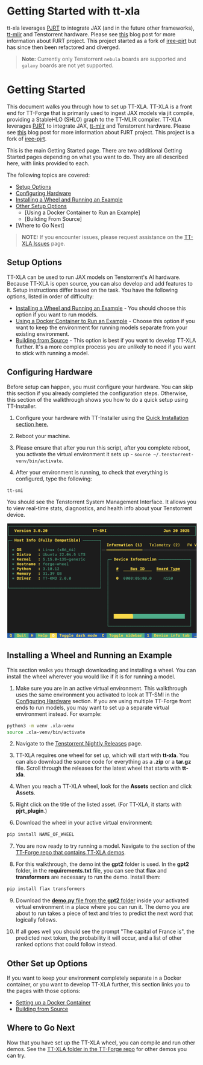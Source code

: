 # Getting Started with tt-xla
tt-xla leverages [PJRT](https://github.com/openxla/xla/tree/main/xla/pjrt/c#pjrt---uniform-device-api) to integrate JAX (and in the future other frameworks), [tt-mlir](https://github.com/tenstorrent/tt-mlir) and Tenstorrent hardware. Please see [this](https://opensource.googleblog.com/2023/05/pjrt-simplifying-ml-hardware-and-framework-integration.html) blog post for more information about PJRT project. This project started as a fork of [iree-pjrt](https://github.com/stellaraccident/iree-pjrt) but has since then been refactored and diverged.

> **Note:** Currently only Tenstorrent `nebula` boards are supported and `galaxy` boards are not yet supported.

# Getting Started
This document walks you through how to set up TT-XLA. TT-XLA is a front end for TT-Forge that is primarily used to ingest JAX models via jit compile, providing a StableHLO (SHLO) graph to the TT-MLIR compiler. TT-XLA leverages [PJRT](https://github.com/openxla/xla/tree/main/xla/pjrt/c#pjrt---uniform-device-api) to integrate JAX, [tt-mlir](https://github.com/tenstorrent/tt-mlir) and Tenstorrent hardware. Please see [this](https://opensource.googleblog.com/2023/05/pjrt-simplifying-ml-hardware-and-framework-integration.html) blog post for more information about PJRT project. This project is a fork of [iree-pjrt](https://github.com/stellaraccident/iree-pjrt).

This is the main Getting Started page. There are two additional Getting Started pages depending on what you want to do. They are all described here, with links provided to each.

The following topics are covered:

* [Setup Options](#setup-options)
* [Configuring Hardware](#configuring-hardware)
* [Installing a Wheel and Running an Example](#installing-a-wheel-and-running-an-example)
* [Other Setup Options](#other-set-up-options)
   * [Using a Docker Container to Run an Example]
   * [Building From Source]
* [Where to Go Next]

> **NOTE:** If you encounter issues, please request assistance on the
>[TT-XLA Issues](https://github.com/tenstorrent/tt-xla/issues) page.

## Setup Options
TT-XLA can be used to run JAX models on Tenstorrent's AI hardware. Because TT-XLA is open source, you can also develop and add features to it. Setup instructions differ based on the task. You have the following options, listed in order of difficulty:
* [Installing a Wheel and Running an Example](#installing-a-wheel-and-running-an-example) - You should choose this option if you want to run models.
* [Using a Docker Container to Run an Example](getting_started_docker.md) - Choose this option if you want to keep the environment for running models separate from your existing environment.
* [Building from Source](getting_started_build_from_source.md) - This option is best if you want to develop TT-XLA further. It's a more complex process you are unlikely to need if you want to stick with running a model.

## Configuring Hardware
Before setup can happen, you must configure your hardware. You can skip this section if you already completed the configuration steps. Otherwise, this section of the walkthrough shows you how to do a quick setup using TT-Installer.

1. Configure your hardware with TT-Installer using the [Quick Installation section here.](https://docs.tenstorrent.com/getting-started/README.html#quick-installation)

2. Reboot your machine.

3. Please ensure that after you run this script, after you complete reboot, you activate the virtual environment it sets up - ```source ~/.tenstorrent-venv/bin/activate```.

4. After your environment is running, to check that everything is configured, type the following:

```bash
tt-smi
```

You should see the Tenstorrent System Management Interface. It allows you to view real-time stats, diagnostics, and health info about your Tenstorrent device.

![TT-SMI](./imgs/tt_smi.png)

## Installing a Wheel and Running an Example

This section walks you through downloading and installing a wheel. You can install the wheel wherever you would like if it is for running a model.

1. Make sure you are in an active virtual environment. This walkthrough uses the same environment you activated to look at TT-SMI in the [Configuring Hardware](#configuring-hardware) section. If you are using multiple TT-Forge front ends to run models, you may want to set up a separate virtual environment instead. For example:

```bash
python3 -m venv .xla-venv
source .xla-venv/bin/activate
```

2. Navigate to the [Tenstorrent Nightly Releases](https://github.com/tenstorrent/tt-forge/releases) page.

3. TT-XLA requires one wheel for set up, which will start with **tt-xla**. You can also download the source code for everything as a **.zip** or a **tar.gz** file. Scroll through the releases for the latest wheel that starts with **tt-xla**.

4. When you reach a TT-XLA wheel, look for the **Assets** section and click **Assets**.

5. Right click on the title of the listed asset. (For TT-XLA, it starts with **pjrt_plugin**.)

6. Download the wheel in your active virtual environment:

```bash
pip install NAME_OF_WHEEL
```

7. You are now ready to try running a model. Navigate to the section of the [TT-Forge repo that contains TT-XLA demos](https://github.com/tenstorrent/tt-forge/tree/main/demos/tt-xla).

8. For this walkthrough, the demo int the **gpt2** folder is used. In the **gpt2** folder, in the **requirements.txt** file, you can see that **flax** and **transformers** are necessary to run the demo. Install them:

```bash
pip install flax transformers
```

9. Download the [**demo.py** file from the **gpt2** folder](https://github.com/tenstorrent/tt-forge/blob/main/demos/tt-xla/gpt2/demo.py) inside your activated virtual environment in a place where you can run it. The demo you are about to run takes a piece of text and tries to predict the next word that logically follows.

10. If all goes well you should see the prompt "The capital of France is", the predicted next token, the probability it will occur, and a list of other ranked options that could follow instead.

## Other Set up Options
If you want to keep your environment completely separate in a Docker container, or you want to develop TT-XLA further, this section links you to the pages with those options:

* [Setting up a Docker Container](getting_started_docker.md)
* [Building from Source](getting_started_build_from_source.md)

## Where to Go Next

Now that you have set up the TT-XLA wheel, you can compile and run other demos. See the [TT-XLA folder in the TT-Forge repo](https://github.com/tenstorrent/tt-forge/tree/main/demos/tt-xla) for other demos you can try.
